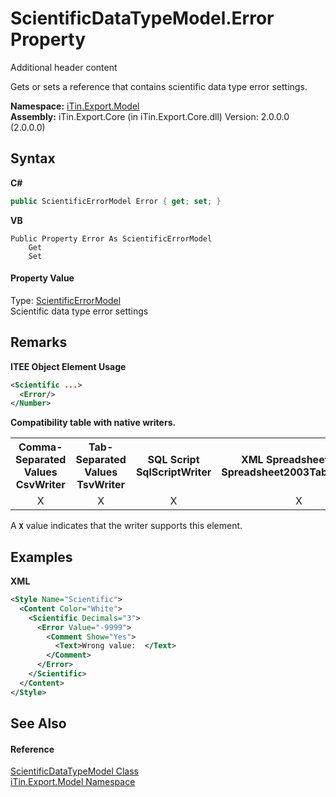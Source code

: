 # ScientificDataTypeModel.Error Property 
Additional header content 

Gets or sets a reference that contains scientific data type error settings.

**Namespace:**&nbsp;<a href="N_iTin_Export_Model">iTin.Export.Model</a><br />**Assembly:**&nbsp;iTin.Export.Core (in iTin.Export.Core.dll) Version: 2.0.0.0 (2.0.0.0)

## Syntax

**C#**<br />
``` C#
public ScientificErrorModel Error { get; set; }
```

**VB**<br />
``` VB
Public Property Error As ScientificErrorModel
	Get
	Set
```


#### Property Value
Type: <a href="T_iTin_Export_Model_ScientificErrorModel">ScientificErrorModel</a><br />Scientific data type error settings

## Remarks

**ITEE Object Element Usage**<br />
``` XML
<Scientific ...>
  <Error/>
</Number>
```


<strong>Compatibility table with native writers.</strong><table><tr><th>Comma-Separated Values<br />CsvWriter</th><th>Tab-Separated Values<br />TsvWriter</th><th>SQL Script<br />SqlScriptWriter</th><th>XML Spreadsheet 2003<br />Spreadsheet2003TabularWriter</th></tr><tr><td align="center">X</td><td align="center">X</td><td align="center">X</td><td align="center">X</td></tr></table> A <strong>`X`</strong> value indicates that the writer supports this element.


## Examples

**XML**<br />
``` XML
<Style Name="Scientific">
  <Content Color="White">
    <Scientific Decimals="3">
      <Error Value="-9999">
        <Comment Show="Yes">
          <Text>Wrong value:  </Text>
        </Comment>
      </Error>           
    </Scientific>
  </Content>
</Style>
```


## See Also


#### Reference
<a href="T_iTin_Export_Model_ScientificDataTypeModel">ScientificDataTypeModel Class</a><br /><a href="N_iTin_Export_Model">iTin.Export.Model Namespace</a><br />